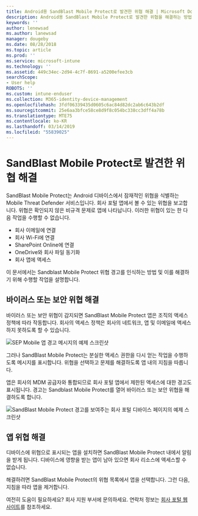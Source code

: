 ```yaml
---
title: Android용 SandBlast Mobile Protect로 발견한 위협 해결 | Microsoft Docs
description: Android용 SandBlast Mobile Protect로 발견한 위협을 해결하는 방법에 대해 알아봅니다.
keywords: ''
author: lenewsad
ms.author: lanewsad
manager: dougeby
ms.date: 08/28/2018
ms.topic: article
ms.prod: ''
ms.service: microsoft-intune
ms.technology: ''
ms.assetid: 449c34ec-2d94-4c7f-8691-a5200efee3cb
searchScope:
- User help
ROBOTS: ''
ms.custom: intune-enduser
ms.collection: M365-identity-device-management
ms.openlocfilehash: 3fdf06339435d0605c6ac84d82dc2ab6c643b2df
ms.sourcegitcommit: 25e6aa3bfce58ce8d9f8c054bc338cc3dff4a78b
ms.translationtype: MTE75
ms.contentlocale: ko-KR
ms.lasthandoff: 03/14/2019
ms.locfileid: "55839025"
---
```

# <a name="resolve-a-threat-found-by-sandblast-mobile-protect"></a>SandBlast Mobile Protect로 발견한 위협 해결

SandBlast Mobile Protect는 Android 디바이스에서 잠재적인 위협을 식별하는 Mobile Threat Defender 서비스입니다. 회사 포털 앱에서 볼 수 있는 위협을 보고합니다. 위협은 확인되지 않은 비규격 문제로 앱에 나타납니다. 이러한 위협이 있는 한 다음 작업을 수행할 수 없습니다.   

* 회사 이메일에 연결
* 회사 Wi-Fi에 연결
* SharePoint Online에 연결
* OneDrive와 회사 파일 동기화
* 회사 앱에 액세스

이 문서에서는 Sandblast Mobile Protect 위협 경고를 인식하는 방법 및 이를 해결하기 위해 수행할 작업을 설명합니다.  

## <a name="troubleshoot-virus-or-security-threat"></a>바이러스 또는 보안 위협 해결  
바이러스 또는 보안 위협이 감지되면 SandBlast Mobile Protect 앱은 조직의 액세스 정책에 따라 작동합니다. 회사의 액세스 정책은 회사의 네트워크, 앱 및 이메일에 액세스하지 못하도록 할 수 있습니다.  

![SEP Mobile 앱 경고 메시지의 예제 스크린샷](./media/skycure-list-of-potential-issues-android.png)  

그러나 SandBlast Mobile Protect는 분실한 액세스 권한을 다시 얻는 작업을 수행하도록 메시지를 표시합니다. 위협을 선택하고 문제를 해결하도록 앱 내의 지침을 따릅니다.

앱은 회사의 MDM 공급자와 통합되므로 회사 포털 앱에서 제한된 액세스에 대한 경고도 표시됩니다. 경고는 Sandblast Mobile Protect를 열어 바이러스 또는 보안 위협을 해결하도록 합니다.

  ![SandBlast Mobile Protect 경고를 보여주는 회사 포털 디바이스 페이지의 예제 스크린샷](./media/CP-lookout-virus-banner-1808.png)  

## <a name="troubleshoot-an-app-threat"></a>앱 위협 해결  

디바이스에 위협으로 표시되는 앱을 설치하면 SandBlast Mobile Protect 내에서 알림을 받게 됩니다. 디바이스에 영향을 받는 앱이 남아 있으면 회사 리소스에 액세스할 수 없습니다.  

해결하려면 SandBlast Mobile Protect의 위협 목록에서 앱을 선택합니다. 그런 다음, 지침을 따라 앱을 제거합니다.     

여전히 도움이 필요하세요? 회사 지원 부서에 문의하세요. 연락처 정보는 [회사 포털 웹 사이트](https://go.microsoft.com/fwlink/?linkid=2010980)를 참조하세요.
